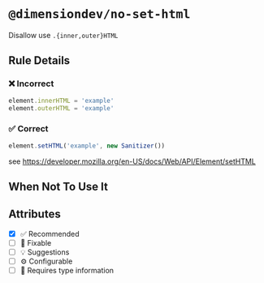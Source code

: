 <!-- begin title -->

# `@dimensiondev/no-set-html`

Disallow use `.{inner,outer}HTML`

<!-- end title -->

## Rule Details

### :x: Incorrect

```ts
element.innerHTML = 'example'
element.outerHTML = 'example'
```

### :white_check_mark: Correct

```ts
element.setHTML('example', new Sanitizer())
```

see <https://developer.mozilla.org/en-US/docs/Web/API/Element/setHTML>

## When Not To Use It

## Attributes

<!-- begin attributes -->

- [x] :white_check_mark: Recommended
- [ ] :wrench: Fixable
- [ ] :bulb: Suggestions
- [ ] :gear: Configurable
- [ ] :thought_balloon: Requires type information

<!-- end attributes -->
